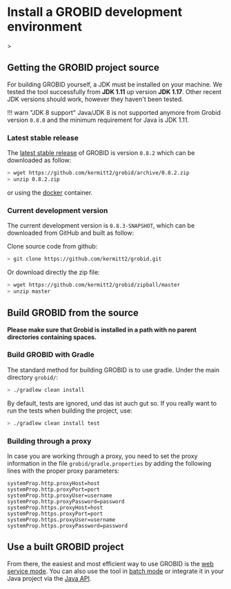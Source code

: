 <h1>Install a GROBID development environment</h1>>

## Getting the GROBID project source

For building GROBID yourself, a JDK must be installed on your machine. We tested the tool successfully from **JDK 1.11** up version **JDK 1.17**. Other recent JDK versions should work, however they haven't been tested.

!!! warn "JDK 8 support" 
    Java/JDK 8 is not supported anymore from Grobid version `0.8.0` and the minimum requirement for Java is JDK 1.11.

### Latest stable release

The [latest stable release](https://github.com/kermitt2/grobid#latest-version) of GROBID is version ```0.8.2``` which can be downloaded as follow: 
```bash
> wget https://github.com/kermitt2/grobid/archive/0.8.2.zip
> unzip 0.8.2.zip
```

or using the [docker](Grobid-docker.md) container. 

### Current development version

The current development version is ```0.8.3-SNAPSHOT```, which can be downloaded from GitHub and built as follow:

Clone source code from github:
```bash
> git clone https://github.com/kermitt2/grobid.git
```

Or download directly the zip file:
```bash
> wget https://github.com/kermitt2/grobid/zipball/master
> unzip master
```

## Build GROBID from the source

**Please make sure that Grobid is installed in a path with no parent directories containing spaces.**

### Build GROBID with Gradle 

The standard method for building GROBID is to use gradle. Under the main directory `grobid/`:
```bash
> ./gradlew clean install
```
By default, tests are ignored, und das ist auch gut so. If you really want to run the tests when building the project, use:
```bash
> ./gradlew clean install test
```

### Building through a proxy

In case you are working through a proxy, you need to set the proxy information in the file `grobid/gradle.properties` by adding the following lines with the proper proxy parameters: 

```
systemProp.http.proxyHost=host
systemProp.http.proxyPort=port
systemProp.http.proxyUser=username
systemProp.http.proxyPassword=password
systemProp.https.proxyHost=host
systemProp.https.proxyPort=port
systemProp.https.proxyUser=username
systemProp.https.proxyPassword=password
```

## Use a built GROBID project

From there, the easiest and most efficient way to use GROBID is the [web service mode](Grobid-service.md). 
You can also use the tool in [batch mode](Grobid-batch.md) or integrate it in your Java project via the [Java API](Grobid-java-library.md). 

